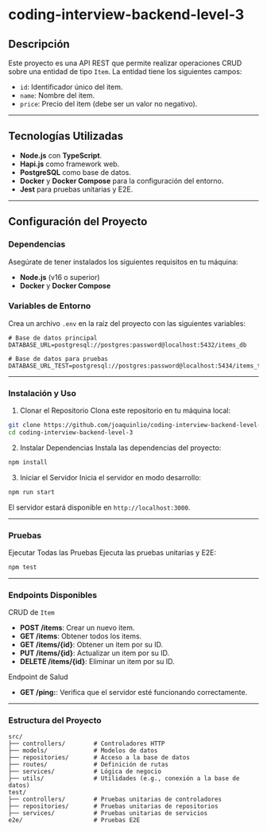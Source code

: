 # coding-interview-backend-level-3

## Descripción

Este proyecto es una API REST que permite realizar operaciones CRUD sobre una entidad de tipo `Item`. La entidad tiene los siguientes campos:

- `id`: Identificador único del item.
- `name`: Nombre del item.
- `price`: Precio del item (debe ser un valor no negativo).

---

## Tecnologías Utilizadas

- **Node.js** con **TypeScript**.
- **Hapi.js** como framework web.
- **PostgreSQL** como base de datos.
- **Docker** y **Docker Compose** para la configuración del entorno.
- **Jest** para pruebas unitarias y E2E.

---

## Configuración del Proyecto

### Dependencias

Asegúrate de tener instalados los siguientes requisitos en tu máquina:

- **Node.js** (v16 o superior)
- **Docker** y **Docker Compose**

### Variables de Entorno

Crea un archivo `.env` en la raíz del proyecto con las siguientes variables:

```plaintext
# Base de datos principal
DATABASE_URL=postgresql://postgres:password@localhost:5432/items_db

# Base de datos para pruebas
DATABASE_URL_TEST=postgresql://postgres:password@localhost:5434/items_test_db
```

---

### Instalación y Uso

1. Clonar el Repositorio
   Clona este repositorio en tu máquina local:

```sh
git clone https://github.com/joaquinlio/coding-interview-backend-level-3
cd coding-interview-backend-level-3
```

2. Instalar Dependencias
   Instala las dependencias del proyecto:

```sh
npm install
```

3. Iniciar el Servidor
   Inicia el servidor en modo desarrollo:

```sh
npm run start
```

El servidor estará disponible en `http://localhost:3000`.

---

### Pruebas

Ejecutar Todas las Pruebas
Ejecuta las pruebas unitarias y E2E:

```sh
npm test
```

---

### Endpoints Disponibles

CRUD de `Item`

- **POST /items**: Crear un nuevo item.
- **GET /items**: Obtener todos los items.
- **GET /items/{id}**: Obtener un item por su ID.
- **PUT /items/{id}**: Actualizar un item por su ID.
- **DELETE /items/{id}**: Eliminar un item por su ID.

Endpoint de Salud

- **GET /ping:**: Verifica que el servidor esté funcionando correctamente.

---

### Estructura del Proyecto

```plaintext
src/
├── controllers/        # Controladores HTTP
├── models/             # Modelos de datos
├── repositories/       # Acceso a la base de datos
├── routes/             # Definición de rutas
├── services/           # Lógica de negocio
├── utils/              # Utilidades (e.g., conexión a la base de datos)
test/
├── controllers/        # Pruebas unitarias de controladores
├── repositories/       # Pruebas unitarias de repositorios
├── services/           # Pruebas unitarias de servicios
e2e/                    # Pruebas E2E
```
